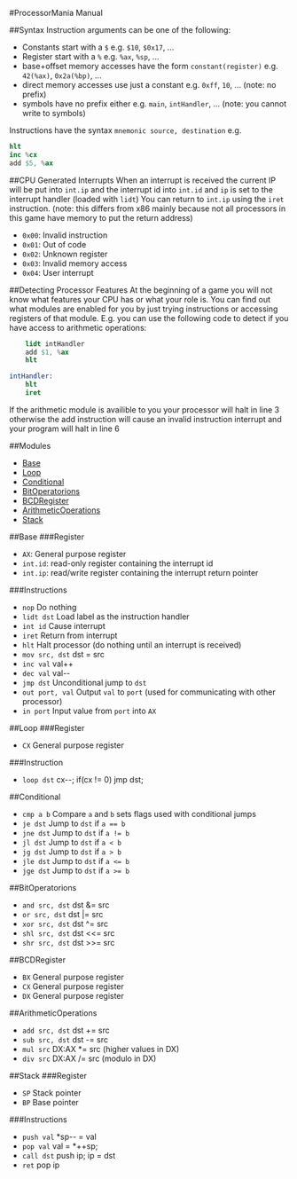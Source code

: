 #ProcessorMania Manual

##Syntax
Instruction arguments can be one of the following:
- Constants start with a `$` e.g. `$10`, `$0x17`, ...
- Register start with a `%` e.g. `%ax`, `%sp`, ...
- base+offset memory accesses have the form `constant(register)` e.g. `42(%ax)`, `0x2a(%bp)`, ...
- direct memory accesses use just a constant e.g. `0xff`, `10`, ... (note: no prefix)
- symbols have no prefix either e.g. `main`, `intHandler`, ... (note: you cannot write to symbols)

Instructions have the syntax `mnemonic source, destination` e.g.
```S
hlt
inc %cx
add $5, %ax
```

##CPU Generated Interrupts
When an interrupt is received the current IP will be put into `int.ip` and the
interrupt id into `int.id` and `ip` is set to the interrupt handler (loaded with `lidt`)
You can return to `int.ip` using the `iret` instruction. (note: this differs from x86
mainly because not all processors in this game have memory to put the return address)
- `0x00`: Invalid instruction
- `0x01`: Out of code
- `0x02`: Unknown register
- `0x03`: Invalid memory access
- `0x04`: User interrupt

##Detecting Processor Features
At the beginning of a game you will not know what features your CPU has or what your role is.
You can find out what modules are enabled for you by just trying instructions or accessing
registers of that module. E.g. you can use the following code to detect if you have access to
arithmetic operations:
```S
	lidt intHandler
	add $1, %ax
	hlt

intHandler:
	hlt
	iret
```
If the arithmetic module is availible to you your processor will halt in line 3 otherwise
the add instruction will cause an invalid instruction interrupt and your program will halt in line 6

##Modules
- [Base](#base)
- [Loop](#loop)
- [Conditional](#conditional)
- [BitOperatorions](#bitoperations)
- [BCDRegister](#bcdregister)
- [ArithmeticOperations](#arithmeticoperations)
- [Stack](#stack)

##Base
###Register
- `AX`: General purpose register
- `int.id`: read-only register containing the interrupt id
- `int.ip`: read/write register containing the interrupt return pointer

###Instructions
- `nop` Do nothing
- `lidt dst` Load label as the instruction handler
- `int id` Cause interrupt
- `iret` Return from interrupt
- `hlt` Halt processor (do nothing until an interrupt is received)
- `mov src, dst` dst = src
- `inc val` val++
- `dec val` val--
- `jmp dst` Unconditional jump to `dst`
- `out port, val` Output `val` to `port` (used for communicating with other processor)
- `in port` Input value from `port` into `AX`

##Loop
###Register
- `CX` General purpose register

###Instruction
- `loop dst` cx--; if(cx != 0) jmp dst;

##Conditional
- `cmp a b` Compare `a` and `b` sets flags used with conditional jumps
- `je dst` Jump to `dst` if `a == b`
- `jne dst` Jump to `dst` if `a != b`
- `jl dst` Jump to `dst` if `a < b`
- `jg dst` Jump to `dst` if `a > b`
- `jle dst` Jump to `dst` if `a <= b`
- `jge dst` Jump to `dst` if `a >= b`

##BitOperatorions
- `and src, dst` dst &= src
- `or src, dst` dst |= src
- `xor src, dst` dst ^= src
- `shl src, dst` dst <<= src
- `shr src, dst` dst >>= src

##BCDRegister
- `BX` General purpose register
- `CX` General purpose register
- `DX` General purpose register

##ArithmeticOperations
- `add src, dst` dst += src
- `sub src, dst` dst -= src
- `mul src` DX:AX *= src (higher values in DX)
- `div src` DX:AX /= src (modulo in DX)

##Stack
###Register
- `SP` Stack pointer
- `BP` Base pointer

###Instructions
- `push val` *sp-- = val
- `pop val` val = *++sp;
- `call dst` push ip; ip = dst
- `ret` pop ip
